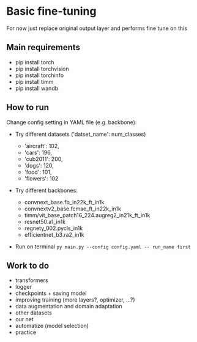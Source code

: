 # Basic fine-tuning
For now just replace original output layer and performs fine tune on this

## Main requirements
- pip install torch
- pip install torchvision
- pip install torchinfo
- pip install timm
- pip install wandb

## How to run
Change config setting in YAML file (e.g. backbone):

- Try different datasets ('datset_name': num_classes)
    - 'aircraft': 102,
    - 'cars': 196,
    - 'cub2011': 200,
    - 'dogs': 120,
    - 'food': 101,
    - 'flowers': 102

- Try different backbones:
    - convnext_base.fb_in22k_ft_in1k
    - convnextv2_base.fcmae_ft_in22k_in1k
    - timm/vit_base_patch16_224.augreg2_in21k_ft_in1k
    - resnet50.a1_in1k
    - regnety_002.pycls_in1k
    - efficientnet_b3.ra2_in1k
- Run on terminal
`py main.py --config config.yaml -- run_name first`

## Work to do
- transformers
- logger
- checkpoints + saving model
- improving training (more layers?, optimizer, ...?)
- data augmentation and domain adaptation
- other datasets
- our net
- automatize (model selection)
- practice